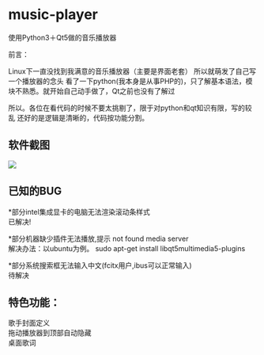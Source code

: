 # music-player

使用Python3＋Qt5做的音乐播放器

前言：

Linux下一直没找到我满意的音乐播放器（主要是界面老套）
所以就萌发了自己写一个播放器的念头
看了一下python(我本身是从事PHP的)，只了解基本语法，模块不熟悉。就开始自己动手做了，Qt之前也没有了解过

所以。各位在看代码的时候不要太挑剔了，限于对python和qt知识有限，写的较乱
还好的是逻辑是清晰的，代码按功能分割。



<h2 >软件截图</h2>
<img src="https://github.com/codeAB/music-player/blob/master/image/s8.png" />


<h2 >已知的BUG</h2>


*部分intel集成显卡的电脑无法渲染滚动条样式<br>
已解决!

*部分机器缺少插件无法播放,提示 not found media server  <br>
解决办法：以ubuntu为例。 sudo apt-get install libqt5multimedia5-plugins

*部分系统搜索框无法输入中文(fcitx用户,ibus可以正常输入)<br>
待解决


<h2>特色功能：</h2>

歌手封面定义 <br	>
拖动播放器到顶部自动隐藏 <br	>
桌面歌词 <br	>




